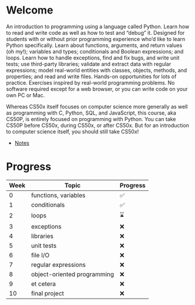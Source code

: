 # Welcome

An introduction to programming using a language called Python. Learn how to read and write code as well as how to test and “debug” it. Designed for students with or without prior programming experience who’d like to learn Python specifically. Learn about functions, arguments, and return values (oh my!); variables and types; conditionals and Boolean expressions; and loops. Learn how to handle exceptions, find and fix bugs, and write unit tests; use third-party libraries; validate and extract data with regular expressions; model real-world entities with classes, objects, methods, and properties; and read and write files. Hands-on opportunities for lots of practice. Exercises inspired by real-world programming problems. No software required except for a web browser, or you can write code on your own PC or Mac.

Whereas CS50x itself focuses on computer science more generally as well as programming with C, Python, SQL, and JavaScript, this course, aka CS50P, is entirely focused on programming with Python. You can take CS50P before CS50x, during CS50x, or after CS50x. But for an introduction to computer science itself, you should still take CS50x!

- [Notes](https://cs50.harvard.edu/python/2022/notes/)

# Progress

| Week | Topic                       | Progress |
| ---- | --------------------------- | -------- |
| 0    | functions, variables        | ✅       |
| 1    | conditionals                | ✅       |
| 2    | loops                       | ⌛       |
| 3    | exceptions                  | ❌       |
| 4    | libraries                   | ❌       |
| 5    | unit tests                  | ❌       |
| 6    | file I/O                    | ❌       |
| 7    | regular expressions         | ❌       |
| 8    | object-oriented programming | ❌       |
| 9    | et cetera                   | ❌       |
| 10   | final project               | ❌       |
